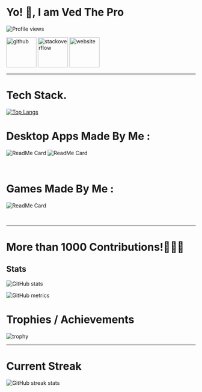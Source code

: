 <!-- markdownlint-disable-file -->

# Yo! 👋, I am Ved The Pro

![Profile views](https://gpvc.arturio.dev/Ved-programmer)


<a href="https://github.com/Ved-programmer"><img src='https://cdn.jsdelivr.net/npm/simple-icons@3.0.1/icons/github.svg' alt='github' height='80'></a>
<a href="https://stackoverflow.com/users/14334440/ved-rathi"><img src='https://cdn.jsdelivr.net/npm/simple-icons@3.0.1/icons/stackoverflow.svg' alt='stackoverflow' height='80'></a> 
<a href="https://Ved-programmer.github.io/Ved-programmer"><img src='https://cdn.jsdelivr.net/npm/simple-icons@3.0.1/icons/icloud.svg' alt='website' height='80'></a> 

---

# Tech Stack.

[![Top Langs](https://github-readme-stats.vercel.app/api/top-langs/?username=Ved-programmer&theme=dark)](https://github.com/anuraghazra/github-readme-stats)

# Desktop Apps Made By Me :

![ReadMe Card](https://github-readme-stats.vercel.app/api/pin/?username=Ved-programmer&repo=Login-System&theme=dark)
![ReadMe Card](https://github-readme-stats.vercel.app/api/pin/?username=Ved-programmer&repo=Numerical-Base-Converter&theme=dark)

<br />

# Games Made By Me : 


![ReadMe Card](https://github-readme-stats.vercel.app/api/pin/?username=Ved-programmer&repo=TypingPro&theme=dark)

<br />

---

# More than 1000 Contributions!🥳🎊🎉



## Stats

![GitHub stats](https://github-readme-stats.vercel.app/api?username=Ved-programmer&show_icons=true&count_private=true&theme=dark)  

![GitHub metrics](https://metrics.lecoq.io/Ved-programmer)


# Trophies / Achievements

![trophy](https://github-profile-trophy.vercel.app/?username=Ved-programmer)

---
# Current Streak
![GitHub streak stats](https://github-readme-streak-stats.herokuapp.com/?user=Ved-programmer&theme=dark)  


